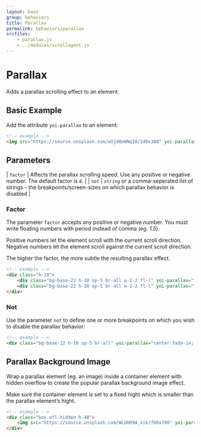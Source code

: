 ```yaml
---
layout: base
group: behaviors
title: Parallax
permalink: behaviors/parallax
srcfiles:
    - parallax.js
    - ../modules/scrollagent.js
---
```


# Parallax

<p class="intro">Adds a parallax scrolling effect to an element.</p>

## Basic Example

Add the attribute `yoi-parallax` to an element:

```html
<!-- example -->
<img src="https://source.unsplash.com/wVjd0eWNqI8/240x300" yoi-parallax />
```

## Parameters

| `factor` | Affects the parallax scrolling speed. Use any positive or negative number. The default factor is `8`.                |
| `not`    | `string` or a comma-seperated list of strings - the breakpoints/screen-sizes on which parallax behavior is disabled |

### Factor

The parameter `factor` accepts any positive or negative number. You must write floating numbers with period instead of comma (eg. *1.5*).

<p class="hint hint--primary">Positive numbers let the element scroll with the current scroll direction. Negative numbers let the element scroll against the current scroll direction.</p>
<p class="hint hint--primary">The higher the factor, the more subtle the resulting parallax effect.</p>

```html
<!-- example -->
<div class="h-10">
    <div class="bg-base-22 h-10 op-5 br-all w-1-2 fl-l" yoi-parallax="factor:10;"></div>
    <div class="bg-base-22 h-10 op-5 br-all w-1-2 fl-l" yoi-parallax="factor:-10;"></div>
</div>
```

### Not

Use the parameter `not` to define one or more breakpoints on which you wish to disable the parallax behavior:

```html
<!-- example -->
<div class="bg-base-22 h-10 op-5 br-all" yoi-parallax="center:fade-in; not:small,medium;"></div>
```

## Parallax Background Image

Wrap a parallax element (eg. an image) inside a container element with hidden overflow to create the popular parallax background image effect.

<p class="hint hint--negative">Make sure the container element is set to a fixed hight which is smaller than the parallax element’s hight.</p>

```html
<!-- example -->
<div class="box ofl-hidden h-40">
    <img src="https://source.unsplash.com/WLUHO9A_xik/700x700" yoi-parallax="factor:4;" />
</div>
```

